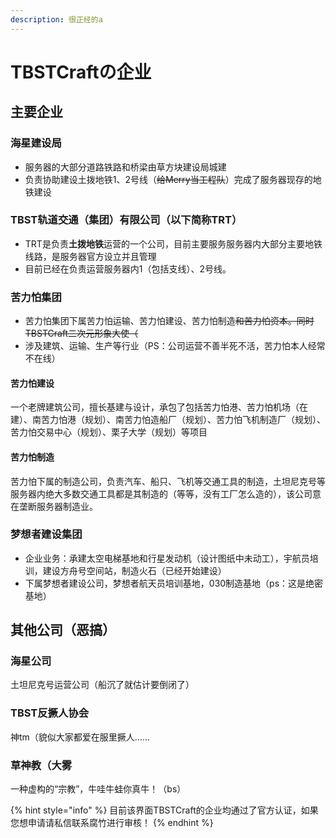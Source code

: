 ```yaml
---
description: 很正经的a
---
```


# TBSTCraftの企业

## 主要企业

### 海星建设局

* 服务器的大部分道路铁路和桥梁由草方块建设局城建
* 负责协助建设土拨地铁1、2号线（~~给Merry当工程队~~）完成了服务器现存的地铁建设

### TBST轨道交通（集团）有限公司（以下简称TRT）

* TRT是负责**土拨地铁**运营的一个公司，目前主要服务服务器内大部分主要地铁线路，是服务器官方设立并且管理
* 目前已经在负责运营服务器内1（包括支线）、2号线。

### 苦力怕集团

* 苦力怕集团下属苦力怕运输、苦力怕建设、苦力怕制造~~和苦力怕资本。同时TBSTCraft二次元形象大使（~~
* 涉及建筑、运输、生产等行业（PS：公司运营不善半死不活，苦力怕本人经常不在线）

#### 苦力怕建设

一个老牌建筑公司，擅长基建与设计，承包了包括苦力怕港、苦力怕机场（在建）、南苦力怕港（规划）、南苦力怕造船厂（规划）、苦力怕飞机制造厂（规划）、苦力怕交易中心（规划）、栗子大学（规划）等项目

#### 苦力怕制造

苦力怕下属的制造公司，负责汽车、船只、飞机等交通工具的制造，土坦尼克号等服务器内绝大多数交通工具都是其制造的（等等，没有工厂怎么造的），该公司意在垄断服务器制造业。



### 梦想者建设集团

* 企业业务：承建太空电梯基地和行星发动机（设计图纸中未动工），宇航员培训，建设方舟号空间站，制造火石（已经开始建设）
* 下属梦想者建设公司，梦想者航天员培训基地，030制造基地（ps：这是绝密基地）



## 其他公司（恶搞）

### 海星公司

土坦尼克号运营公司（船沉了就估计要倒闭了）

### TBST反撅人协会

神tm（貌似大家都爱在服里撅人……

### 草神教（大雾

一种虚构的“宗教”，牛哇牛蛙你真牛！（bs）



{% hint style="info" %}
目前该界面TBSTCraft的企业均通过了官方认证，如果您想申请请私信联系腐竹进行审核！
{% endhint %}

